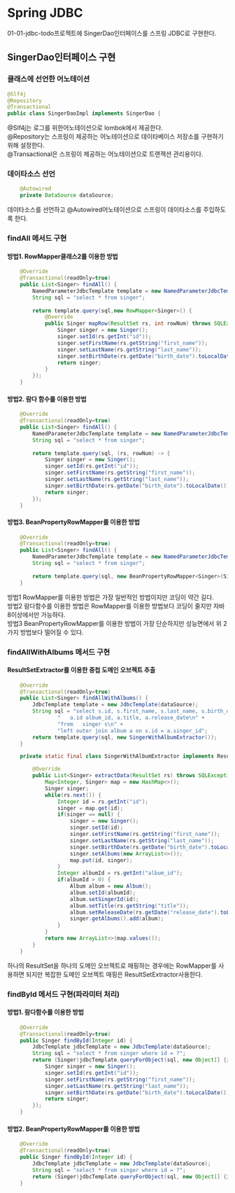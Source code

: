 # Spring JDBC
01-01-jdbc-todo프로젝트에 SingerDao인터페이스를 스프링 JDBC로 구현한다.  

## SingerDao인터페이스 구현

### 클래스에 선언한 어노테이션
```java
@Slf4j
@Repository
@Transactional
public class SingerDaoImpl implements SingerDao {
```
@Slf4j는 로그를 위한어노테이션으로 lombok에서 제공한다.  
@Repository는 스프링이 제공하는 어노테이션으로 데이타베이스 저장소를 구현하기 위해 설정한다.  
@Transactional은 스프링이 제공하는 어노테이션으로 트랜젝션 관리용이다.  

### 데이타소스 선언 
```java
    @Autowired
    private DataSource dataSource;
``` 
 데이타소스를 선언하고 @Autowired어노테이션으로 스프링이 데이타소스를 주입하도록 한다.
  
### findAll 메서드 구현
#### 방법1. RowMapper클래스2를 이용한 방법
```java
    @Override   
    @Transactional(readOnly=true)
    public List<Singer> findAll() {
        NamedParameterJdbcTemplate template = new NamedParameterJdbcTemplate(dataSource);
        String sql = "select * from singer";
    
        return template.query(sql,new RowMapper<Singer>() {
            @Override
            public Singer mapRow(ResultSet rs, int rowNum) throws SQLException {
                Singer singer = new Singer();
                singer.setId(rs.getInt("id"));
                singer.setFirstName(rs.getString("first_name"));
                singer.setLastName(rs.getString("last_name"));
                singer.setBirthDate(rs.getDate("birth_date").toLocalDate());
                return singer;
            }
        });
    }
```
#### 방법2. 람다 함수를 이용한 방법
```java
    @Override   
    @Transactional(readOnly=true)
    public List<Singer> findAll() {
        NamedParameterJdbcTemplate template = new NamedParameterJdbcTemplate(dataSource);
        String sql = "select * from singer";
    
        return template.query(sql, (rs, rowNum) -> {
            Singer singer = new Singer();
            singer.setId(rs.getInt("id"));
            singer.setFirstName(rs.getString("first_name"));
            singer.setLastName(rs.getString("last_name"));
            singer.setBirthDate(rs.getDate("birth_date").toLocalDate());
            return singer;
        });
    }
```
#### 방법3. BeanPropertyRowMapper를 이용한 방법
```java
    @Override   
    @Transactional(readOnly=true)
    public List<Singer> findAll() {
        NamedParameterJdbcTemplate template = new NamedParameterJdbcTemplate(dataSource);
        String sql = "select * from singer";
    
        return template.query(sql, new BeanPropertyRowMapper<Singer>(Singer.class));
    }
```
방법1 RowMapper를 이용한 방법은 가장 일반적인 방법이지만 코딩이 약간 길다.  
방법2 람다함수를 이용한 방법은 RowMapper를 이용한 방법보다 코딩이 줄지만 자바 8이상에서만 가능하다.  
방법3 BeanPropertyRowMapper를 이용한 방법이 가장 단순하지만 성능면에서 위 2가지 방법보다 떨어질 수 있다.  

### findAllWithAlbums 메서드 구현
#### ResultSetExtractor를 이용한 중첩 도메인 오브젝트 추출
```java
    @Override
    @Transactional(readOnly=true)
    public List<Singer> findAllWithAlbums() {
        JdbcTemplate template = new JdbcTemplate(dataSource);
        String sql = "select s.id, s.first_name, s.last_name, s.birth_date,\n" + 
                "   a.id album_id, a.title, a.release_date\n" + 
                "from   singer s\n" + 
                "left outer join album a on s.id = a.singer_id";
        return template.query(sql, new SingerWithAlbumExtractor());
    }

    private static final class SingerWithAlbumExtractor implements ResultSetExtractor<List<Singer>>{

        @Override
        public List<Singer> extractData(ResultSet rs) throws SQLException, DataAccessException {
            Map<Integer, Singer> map = new HashMap<>();
            Singer singer;
            while(rs.next()) {
                Integer id = rs.getInt("id");
                singer = map.get(id);
                if(singer == null) {
                    singer = new Singer();
                    singer.setId(id);
                    singer.setFirstName(rs.getString("first_name"));
                    singer.setLastName(rs.getString("last_name"));
                    singer.setBirthDate(rs.getDate("birth_date").toLocalDate());
                    singer.setAlbums(new ArrayList<>());
                    map.put(id, singer);
                }
                Integer albumId = rs.getInt("album_id");
                if(albumId > 0) {
                    Album album = new Album();
                    album.setId(albumId);
                    album.setSingerId(id);
                    album.setTitle(rs.getString("title"));
                    album.setReleaseDate(rs.getDate("release_date").toLocalDate());
                    singer.getAlbums().add(album);
                }
            }
            return new ArrayList<>(map.values());
        }
    }
```
하나의 ResultSet을 하나의 도메인 오브젝트로 매핑하는 경우에는 RowMapper<T>를 사용하면 되지만 복잡한 도메인 오브젝트 매핑은 ResultSetExtractor사용한다. 

### findById 메서드 구현(파라미터 처리)
#### 방법1. 람다함수를 이용한 방법
```java
    @Override
    @Transactional(readOnly=true)
    public Singer findById(Integer id) {
        JdbcTemplate jdbcTemplate = new JdbcTemplate(dataSource);
        String sql = "select * from singer where id = ?";
        return (Singer)jdbcTemplate.queryForObject(sql, new Object[] {id}, (rs, rowNum) -> {
            Singer singer = new Singer();
            singer.setId(rs.getInt("id"));
            singer.setFirstName(rs.getString("first_name"));
            singer.setLastName(rs.getString("last_name"));
            singer.setBirthDate(rs.getDate("birth_date").toLocalDate());
            return singer;
        });
    }
```
#### 방법2. BeanPropertyRowMapper를 이용한 방법
```java
    @Override
    @Transactional(readOnly=true)
    public Singer findById(Integer id) {
        JdbcTemplate jdbcTemplate = new JdbcTemplate(dataSource);
        String sql = "select * from singer where id = ?";
        return (Singer)jdbcTemplate.queryForObject(sql, new Object[] {id}, new BeanPropertyRowMapper<Singer>(Singer.class));
    }
```



 